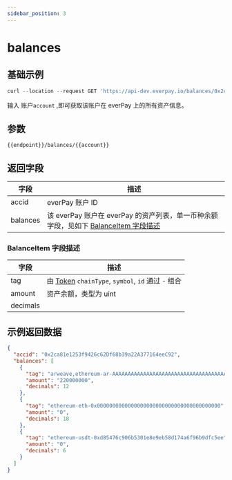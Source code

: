 ```yaml
---
sidebar_position: 3
---
```


# balances

## 基础示例
```js
curl --location --request GET 'https://api-dev.everpay.io/balances/0x2ca81e1253f9426c62Df68b39a22A377164eeC92'
```
输入 账户`account` ,即可获取该账户在 everPay 上的所有资产信息。

## 参数
`{{endpoint}}/balances/{{account}}`

## 返回字段
|字段|描述|
|---|---|
|accid|everPay 账户 ID|
|balances|该 everPay 账户在 everPay 的资产列表，单一币种余额字段，见如下 [BalanceItem 字段描述](#balanceitem-字段描述)|

### BalanceItem 字段描述
|字段|描述|
|---|---|
|tag|由 [Token](./info#token-字段描述) `chainType`, `symbol`, `id` 通过 `-` 组合|
|amount|资产余额，类型为 uint|
|decimals| |



## 示例返回数据
```json
{
  "accid": "0x2ca81e1253f9426c62Df68b39a22A377164eeC92",
  "balances": [
    {
      "tag": "arweave,ethereum-ar-AAAAAAAAAAAAAAAAAAAAAAAAAAAAAAAAAAAAAAAAAAA,0xcc9141efa8c20c7df0778748255b1487957811be",
      "amount": "220000000",
      "decimals": 12
    },
    {
      "tag": "ethereum-eth-0x0000000000000000000000000000000000000000",
      "amount": "0",
      "decimals": 18
    },
    {
      "tag": "ethereum-usdt-0xd85476c906b5301e8e9eb58d174a6f96b9dfc5ee",
      "amount": "0",
      "decimals": 6
    }
  ]
}
```